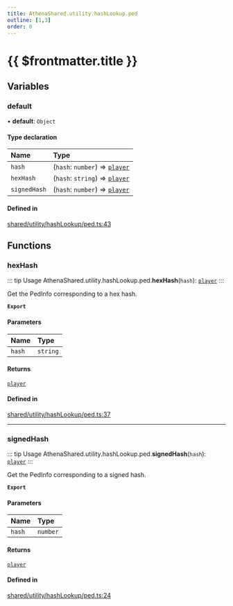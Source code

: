 ```yaml
---
title: AthenaShared.utility.hashLookup.ped
outline: [1,3]
order: 0
---
```


# {{ $frontmatter.title }}


## Variables

### default

• **default**: `Object`

#### Type declaration

| Name | Type |
| :------ | :------ |
| `hash` | (`hash`: `number`) => [`player`](server_config.md#player) |
| `hexHash` | (`hash`: `string`) => [`player`](server_config.md#player) |
| `signedHash` | (`hash`: `number`) => [`player`](server_config.md#player) |

#### Defined in

[shared/utility/hashLookup/ped.ts:43](https://github.com/Stuyk/altv-athena/blob/b149a44/src/core/shared/utility/hashLookup/ped.ts#L43)

## Functions

### hexHash

::: tip Usage
AthenaShared.utility.hashLookup.ped.**hexHash**(`hash`): [`player`](server_config.md#player)
:::

Get the PedInfo corresponding to a hex hash.

**`Export`**

#### Parameters

| Name | Type |
| :------ | :------ |
| `hash` | `string` |

#### Returns

[`player`](server_config.md#player)

#### Defined in

[shared/utility/hashLookup/ped.ts:37](https://github.com/Stuyk/altv-athena/blob/b149a44/src/core/shared/utility/hashLookup/ped.ts#L37)

___

### signedHash

::: tip Usage
AthenaShared.utility.hashLookup.ped.**signedHash**(`hash`): [`player`](server_config.md#player)
:::

Get the PedInfo corresponding to a signed hash.

**`Export`**

#### Parameters

| Name | Type |
| :------ | :------ |
| `hash` | `number` |

#### Returns

[`player`](server_config.md#player)

#### Defined in

[shared/utility/hashLookup/ped.ts:24](https://github.com/Stuyk/altv-athena/blob/b149a44/src/core/shared/utility/hashLookup/ped.ts#L24)
